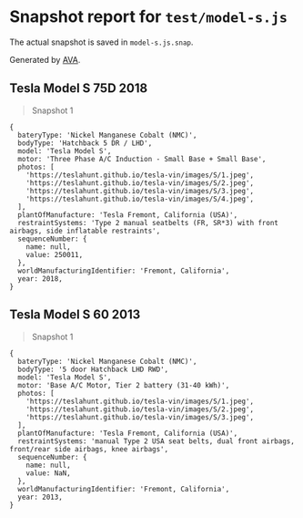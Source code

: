 # Snapshot report for `test/model-s.js`

The actual snapshot is saved in `model-s.js.snap`.

Generated by [AVA](https://avajs.dev).

## Tesla Model S 75D 2018

> Snapshot 1

    {
      bateryType: 'Nickel Manganese Cobalt (NMC)',
      bodyType: 'Hatchback 5 DR / LHD',
      model: 'Tesla Model S',
      motor: 'Three Phase A/C Induction - Small Base + Small Base',
      photos: [
        'https://teslahunt.github.io/tesla-vin/images/S/1.jpeg',
        'https://teslahunt.github.io/tesla-vin/images/S/2.jpeg',
        'https://teslahunt.github.io/tesla-vin/images/S/3.jpeg',
        'https://teslahunt.github.io/tesla-vin/images/S/4.jpeg',
      ],
      plantOfManufacture: 'Tesla Fremont, California (USA)',
      restraintSystems: 'Type 2 manual seatbelts (FR, SR*3) with front airbags, side inflatable restraints',
      sequenceNumber: {
        name: null,
        value: 250011,
      },
      worldManufacturingIdentifier: 'Fremont, California',
      year: 2018,
    }

## Tesla Model S 60 2013

> Snapshot 1

    {
      bateryType: 'Nickel Manganese Cobalt (NMC)',
      bodyType: '5 door Hatchback LHD RWD',
      model: 'Tesla Model S',
      motor: 'Base A/C Motor, Tier 2 battery (31-40 kWh)',
      photos: [
        'https://teslahunt.github.io/tesla-vin/images/S/1.jpeg',
        'https://teslahunt.github.io/tesla-vin/images/S/2.jpeg',
        'https://teslahunt.github.io/tesla-vin/images/S/3.jpeg',
      ],
      plantOfManufacture: 'Tesla Fremont, California (USA)',
      restraintSystems: 'manual Type 2 USA seat belts, dual front airbags, front/rear side airbags, knee airbags',
      sequenceNumber: {
        name: null,
        value: NaN,
      },
      worldManufacturingIdentifier: 'Fremont, California',
      year: 2013,
    }
